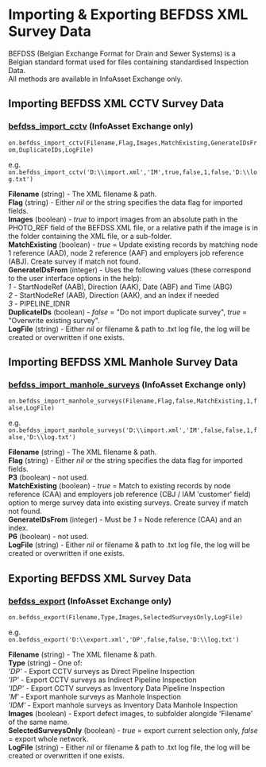 # Importing & Exporting BEFDSS XML Survey Data  
BEFDSS (Belgian Exchange Format for Drain and Sewer Systems) is a Belgian standard format used for files containing standardised Inspection Data.  
All methods are available in InfoAsset Exchange only.  

## Importing BEFDSS XML CCTV Survey Data  
### [befdss_import_cctv](./IE-befdss_import_cctv.rb) (InfoAsset Exchange only)

`on.befdss_import_cctv(Filename,Flag,Images,MatchExisting,GenerateIDsFrom,DuplicateIDs,LogFile)`  

e.g.  
`on.befdss_import_cctv('D:\\import.xml','IM',true,false,1,false,'D:\\log.txt')`  

**Filename** (string) - The XML filename & path.  
**Flag** (string) - Either *nil* or the string specifies the data flag for imported fields.  
**Images** (boolean) - *true* to import images from an absolute path in the PHOTO_REF field of the BEFDSS XML file, or a relative path if the image is in the folder containing the XML file, or a sub-folder.   
**MatchExisting** (boolean) - *true* = Update existing records by matching node 1 reference (AAD), node 2 reference (AAF) and employers job reference (ABJ). Create survey if match not found.  
**GenerateIDsFrom** (integer) - Uses the following values (these correspond to the user interface options in the help):  
 *1* - StartNodeRef (AAB), Direction (AAK), Date (ABF) and Time (ABG)  
 *2* - StartNodeRef (AAB), Direction (AAK), and an index if needed  
 *3* - PIPELINE_IDNR  
**DuplicateIDs** (boolean) - *false* = "Do not import duplicate survey", *true* = "Overwrite existing survey".  
**LogFile** (string) - Either *nil* or filename & path to .txt log file, the log will be created or overwritten if one exists.  


## Importing BEFDSS XML Manhole Survey Data  
### [befdss_import_manhole_surveys](./IE-befdss_import_manhole_surveys.rb) (InfoAsset Exchange only)

`on.befdss_import_manhole_surveys(Filename,Flag,false,MatchExisting,1,false,LogFile)`  

e.g.  
`on.befdss_import_manhole_surveys('D:\\import.xml','IM',false,false,1,false,'D:\\log.txt')`  

**Filename** (string) - The XML filename & path.  
**Flag** (string) - Either *nil* or the string specifies the data flag for imported fields.  
**P3** (boolean) - not used.  
**MatchExisting** (boolean) - *true* = Match to existing records by node reference (CAA) and employers job reference (CBJ / IAM 'customer' field) option to merge survey data into existing surveys. Create survey if match not found.  
**GenerateIDsFrom** (integer) - Must be *1* = Node reference (CAA) and an index.  
**P6** (boolean) - not used.   
**LogFile** (string) - Either *nil* or filename & path to .txt log file, the log will be created or overwritten if one exists.  


## Exporting BEFDSS XML Survey Data  
### [befdss_export](./IE-befdss_export.rb) (InfoAsset Exchange only)

`on.befdss_export(Filename,Type,Images,SelectedSurveysOnly,LogFile)`  

e.g.  
`on.befdss_export('D:\\export.xml','DP',false,false,'D:\\log.txt')`  

**Filename** (string) - The XML filename & path.  
**Type** (string) - One of:  
 *'DP'* - Export CCTV surveys as Direct Pipeline Inspection  
 *'IP'* - Export CCTV surveys as Indirect Pipeline Inspection  
 *'IDP'* - Export CCTV surveys as Inventory Data Pipeline Inspection  
 *'M'* - Export manhole surveys as Manhole Inspection   
 *'IDM'* - Export manhole surveys as Inventory Data Manhole Inspection  
**Images** (boolean) - Export defect images, to subfolder alongide 'Filename' of the same name.  
**SelectedSurveysOnly** (boolean) - *true* = export current selection only, *false* = export whole network.  
**LogFile** (string) - Either *nil* or filename & path to .txt log file, the log will be created or overwritten if one exists.  
